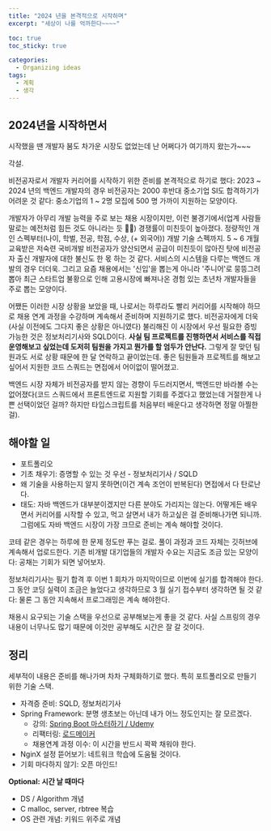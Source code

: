 ```yaml
---
title: "2024 년을 본격적으로 시작하며"
excerpt: "세상이 나를 억까한다~~~~"

toc: true
toc_sticky: true

categories:
  - Organizing ideas
tags:
  - 계획
  - 생각
---
```

## 2024년을 시작하면서

시작했을 땐 개발자 붐도 차가운 시장도 없었는데 난 어쩌다가 여기까지 왔는가~~~

각설.

비전공자로서 개발자 커리어를 시작하기 위한 준비를 본격적으로 하기로 했다: 2023 ~ 2024 년의 백엔드 개발자의 경우 비전공자는 2000 후반대 중소기업 SI도 합격하기가 어려운 것 같다: 중소기업의 1 ~ 2명 모집에 500 명 가까이 지원하는 모양이다.

개발자가 아무리 개발 능력을 주로 보는 채용 시장이지만, 이런 불경기에서(업계 사람들 말로는 예전처럼 힘든 것도 아니라는 듯 😮‍💨) 경쟁률이 미친듯이 높아졌다. 정량적인 개인 스펙부터(나이, 학벌, 전공, 학점, 수상, (+ 외국어)) 개발 기술 스펙까지. 5 ~ 6 개월 교육받은 저숙련 국비개발 비전공자가 양산되면서 공급이 미친듯이 많아진 탓에 비전공자 출신 개발자에 대한 불신도 한 몫 하는 것 같다. 서비스의 시스템을 다루는 백엔드 개발의 경우 더더욱. 그리고 요즘 채용에서는 '신입'을 뽑는게 아니라 '주니어'로 뭉뜽그려 뽑아 최근 스타트업 불황으로 인해 고용시장에 빠져나온 경험 있는 초년차 개발자들을 주로 뽑는 모양이다.

어쨌든 이러한 시장 상황을 보았을 때, 나로서는 하루라도 빨리 커리어를 시작해야 하므로 채용 연계 과정을 수강하며 계속해서 준비하며 지원하기로 했다. 비전공자에게 더욱(사실 이전에도 그다지 좋은 상황은 아니였다) 불리해진 이 시장에서 우선 필요한 증빙 가능한 것은 정보처리기사와 SQLD이다. **사실 팀 프로젝트를 진행하면서 서비스를 직접 운영해보고 싶었는데 도저히 팀원을 가지고 뭔가를 할 엄두가 안난다.** 그렇게 잘 맞던 팀원과도 서로 상황 때문에 한 달 연락하고 끝이었는데. 좋은 팀원들과 프로젝트를 해보고 싶어서 지원한 코드 스쿼드는 면접에서 어이없이 떨어졌고.

백엔드 시장 자체가 비전공자를 받지 않는 경향이 두드러지면서, 백엔드만 바라볼 수는 없어졌다(코드 스쿼드에서 프론트엔드로 지원할 기회를 주겠다고 했었는데 거절한게 나쁜 선택이었던 걸까? 하지만 타입스크립트를 처음부터 배운다고 생각하면 정말 아찔한걸).

## 해야할 일

- 포트폴리오
- 기초 채우기: 증명할 수 있는 것 우선 -  정보처리기사 / SQLD
- 왜 기술을 사용하는지 알지 못하면(이건 계속 조언이 반복된다) 면접에서 다 탄로난다.
- 태도: 자바 백엔드가 대부분이겠지만 다른 분야도 가리지는 않는다. 어떻게든 배우면서 커리어를 시작할 수 있고, 먹고 살면서 내가 하고싶은 걸 준비해나가면 되니까. 그럼에도 자바 백엔드 시장이 가장 크므로 준비는 계속 해야할 것이다.

코테 같은 경우는 하루에 한 문제 정도만 푸는 걸로. 풀이 과정과 코드 자체는 깃허브에 계속해서 업로드한다. 기존 비개발 대기업들의 개발자 수요는 지금도 조금 있는 모양이다: 공채는 기회가 되면 넣어보자.

정보처리기사는 필기 합격 후 이번 1 회차가 마지막이므로 이번에 실기를 합격해야 한다. 그 동안 코딩 실력이 조금은 늘었다고 생각하므로 3 월 실기 접수부터 생각하면 될 것 같다: 물론 그 동안 지속해서 프로그래밍은 계속 해야한다.

채용시 요구되는 기술 스택을 우선으로 공부해보는게 좋을 것 같다. 사실 스프링의 경우 내용이 너무나도 많기 때문에 이것만 공부해도 시간은 잘 갈 것이다.

## 정리

세부적이 내용은 준비를 해나가며 차차 구체화하기로 했다. 특히 포트폴리오로 만들기 위한 기술 스택.

- 자격증 준비: SQLD, 정보처리기사
- Spring Framework: 분명 생초보는 아닌데 내가 어느 정도인지는 잘 모르겠다.
  - 강의: [Spring Boot 마스터하기 / Udemy](https://www.udemy.com/course/spring-boot-and-spring-framework-korean/)
  - 리팩터링: [로드메이커](https://luciddevlog.kr/project/2023-08-15-team-roadmaker/)
  - 채용연계 과정 이수: 이 시간을 반드시 꽉꽉 채워야 한다.
- NginX 설정 뜯어보기: 네트워크 학습에 도움될 것이다.
- 기회 마다하지 않기: 오픈 마인드!

**Optional: 시간 날 때마다**
- DS / Algorithm 개념
- C malloc, server, rbtree 복습
- OS 관련 개념: 키워드 위주로 개념 